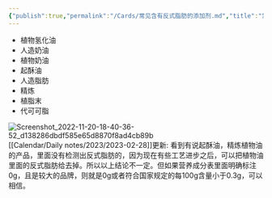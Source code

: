 ```yaml
---
{"publish":true,"permalink":"/Cards/常见含有反式脂肪的添加剂.md","title":"常见含有反式脂肪的添加剂","created":"2022-11-21","modified":"2023-03-14","published":"2025-07-29T23:04:02.808+08:00","cssclasses":""}
---
```



- 植物氢化油
- 人造奶油
- 植物奶油
- 起酥油
- 人造脂肪
- 精炼
- 植脂末
- 代可可脂

![Screenshot_2022-11-20-18-40-36-52_d138286dbdf585e65d8870f8ad4cb89b](https://pub-pic.oldwinter.top/2025/06/b4409c1df43d32dfb7be71b9659289c6.jpg)  
[[Calendar/Daily notes/2023/2023-02-28]]更新: 看到有说起酥油，精炼植物油的产品，里面没有检测出反式脂肪的，因为现在有些工艺进步之后，可以把植物油里面的反式脂肪给去掉。所以以上结论不一定。但如果营养成分表里面明确标注0g，且是较大的品牌，则就是0g或者符合国家规定的每100g含量小于0.3g，可以相信。